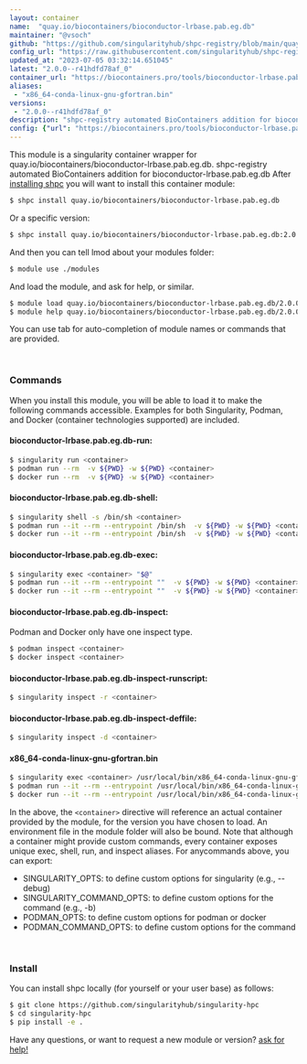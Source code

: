 ```yaml
---
layout: container
name:  "quay.io/biocontainers/bioconductor-lrbase.pab.eg.db"
maintainer: "@vsoch"
github: "https://github.com/singularityhub/shpc-registry/blob/main/quay.io/biocontainers/bioconductor-lrbase.pab.eg.db/container.yaml"
config_url: "https://raw.githubusercontent.com/singularityhub/shpc-registry/main/quay.io/biocontainers/bioconductor-lrbase.pab.eg.db/container.yaml"
updated_at: "2023-07-05 03:32:14.651045"
latest: "2.0.0--r41hdfd78af_0"
container_url: "https://biocontainers.pro/tools/bioconductor-lrbase.pab.eg.db"
aliases:
 - "x86_64-conda-linux-gnu-gfortran.bin"
versions:
 - "2.0.0--r41hdfd78af_0"
description: "shpc-registry automated BioContainers addition for bioconductor-lrbase.pab.eg.db"
config: {"url": "https://biocontainers.pro/tools/bioconductor-lrbase.pab.eg.db", "maintainer": "@vsoch", "description": "shpc-registry automated BioContainers addition for bioconductor-lrbase.pab.eg.db", "latest": {"2.0.0--r41hdfd78af_0": "sha256:8f5074686f071e00113dbc0d237739af80ca64e06b712db25ea8c2b07ad81dca"}, "tags": {"2.0.0--r41hdfd78af_0": "sha256:8f5074686f071e00113dbc0d237739af80ca64e06b712db25ea8c2b07ad81dca"}, "docker": "quay.io/biocontainers/bioconductor-lrbase.pab.eg.db", "aliases": {"x86_64-conda-linux-gnu-gfortran.bin": "/usr/local/bin/x86_64-conda-linux-gnu-gfortran.bin"}}
---
```


This module is a singularity container wrapper for quay.io/biocontainers/bioconductor-lrbase.pab.eg.db.
shpc-registry automated BioContainers addition for bioconductor-lrbase.pab.eg.db
After [installing shpc](#install) you will want to install this container module:


```bash
$ shpc install quay.io/biocontainers/bioconductor-lrbase.pab.eg.db
```

Or a specific version:

```bash
$ shpc install quay.io/biocontainers/bioconductor-lrbase.pab.eg.db:2.0.0--r41hdfd78af_0
```

And then you can tell lmod about your modules folder:

```bash
$ module use ./modules
```

And load the module, and ask for help, or similar.

```bash
$ module load quay.io/biocontainers/bioconductor-lrbase.pab.eg.db/2.0.0--r41hdfd78af_0
$ module help quay.io/biocontainers/bioconductor-lrbase.pab.eg.db/2.0.0--r41hdfd78af_0
```

You can use tab for auto-completion of module names or commands that are provided.

<br>

### Commands

When you install this module, you will be able to load it to make the following commands accessible.
Examples for both Singularity, Podman, and Docker (container technologies supported) are included.

#### bioconductor-lrbase.pab.eg.db-run:

```bash
$ singularity run <container>
$ podman run --rm  -v ${PWD} -w ${PWD} <container>
$ docker run --rm  -v ${PWD} -w ${PWD} <container>
```

#### bioconductor-lrbase.pab.eg.db-shell:

```bash
$ singularity shell -s /bin/sh <container>
$ podman run --it --rm --entrypoint /bin/sh  -v ${PWD} -w ${PWD} <container>
$ docker run --it --rm --entrypoint /bin/sh  -v ${PWD} -w ${PWD} <container>
```

#### bioconductor-lrbase.pab.eg.db-exec:

```bash
$ singularity exec <container> "$@"
$ podman run --it --rm --entrypoint ""  -v ${PWD} -w ${PWD} <container> "$@"
$ docker run --it --rm --entrypoint ""  -v ${PWD} -w ${PWD} <container> "$@"
```

#### bioconductor-lrbase.pab.eg.db-inspect:

Podman and Docker only have one inspect type.

```bash
$ podman inspect <container>
$ docker inspect <container>
```

#### bioconductor-lrbase.pab.eg.db-inspect-runscript:

```bash
$ singularity inspect -r <container>
```

#### bioconductor-lrbase.pab.eg.db-inspect-deffile:

```bash
$ singularity inspect -d <container>
```


#### x86_64-conda-linux-gnu-gfortran.bin

```bash
$ singularity exec <container> /usr/local/bin/x86_64-conda-linux-gnu-gfortran.bin
$ podman run --it --rm --entrypoint /usr/local/bin/x86_64-conda-linux-gnu-gfortran.bin   -v ${PWD} -w ${PWD} <container> -c " $@"
$ docker run --it --rm --entrypoint /usr/local/bin/x86_64-conda-linux-gnu-gfortran.bin   -v ${PWD} -w ${PWD} <container> -c " $@"
```



In the above, the `<container>` directive will reference an actual container provided
by the module, for the version you have chosen to load. An environment file in the
module folder will also be bound. Note that although a container
might provide custom commands, every container exposes unique exec, shell, run, and
inspect aliases. For anycommands above, you can export:

 - SINGULARITY_OPTS: to define custom options for singularity (e.g., --debug)
 - SINGULARITY_COMMAND_OPTS: to define custom options for the command (e.g., -b)
 - PODMAN_OPTS: to define custom options for podman or docker
 - PODMAN_COMMAND_OPTS: to define custom options for the command

<br>

### Install

You can install shpc locally (for yourself or your user base) as follows:

```bash
$ git clone https://github.com/singularityhub/singularity-hpc
$ cd singularity-hpc
$ pip install -e .
```

Have any questions, or want to request a new module or version? [ask for help!](https://github.com/singularityhub/singularity-hpc/issues)